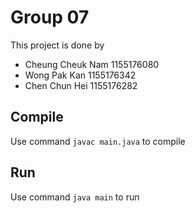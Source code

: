 # Group 07
This project is done by  
- Cheung Cheuk Nam 1155176080  
- Wong Pak Kan 1155176342  
- Chen Chun Hei 1155176282
## Compile  
Use command `javac main.java` to compile
## Run  
Use command `java main` to run